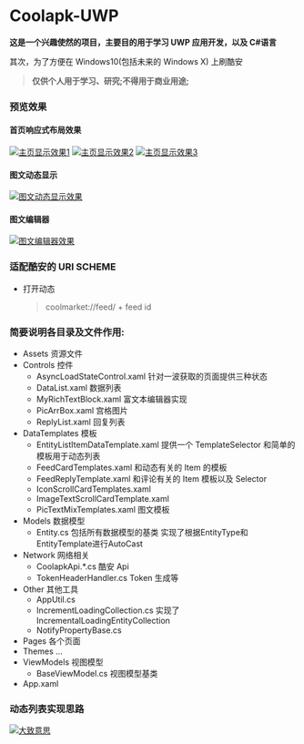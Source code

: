 # Coolapk-UWP

**这是一个兴趣使然的项目，主要目的用于学习 UWP 应用开发，以及 C#语言**

其次，为了方便在 Windows10(包括未来的 Windows X) 上刷酷安

> **仅供个人用于学习、研究;不得用于商业用途;**

### 预览效果

#### 首页响应式布局效果

[![主页显示效果1](https://z3.ax1x.com/2021/04/13/cylYef.png)](https://imgtu.com/i/cylYef)
[![主页显示效果2](https://z3.ax1x.com/2021/04/13/cyltw8.md.png)](https://imgtu.com/i/cyltw8)
[![主页显示效果3](https://z3.ax1x.com/2021/04/13/cylNTS.md.png)](https://imgtu.com/i/cylNTS)

#### 图文动态显示

[![图文动态显示效果](https://z3.ax1x.com/2021/04/13/cyQax1.md.png)](https://imgtu.com/i/cyQax1)

#### 图文编辑器

[![图文编辑器效果](https://z3.ax1x.com/2021/04/13/cyQ2RA.md.png)](https://imgtu.com/i/cyQ2RA)

### 适配酷安的 URI SCHEME

- 打开动态
  > coolmarket://feed/ + feed id

### 简要说明各目录及文件作用:

- Assets 资源文件
- Controls 控件
  - AsyncLoadStateControl.xaml 针对一波获取的页面提供三种状态
  - DataList.xaml 数据列表
  - MyRichTextBlock.xaml 富文本编辑器实现
  - PicArrBox.xaml 宫格图片
  - ReplyList.xaml 回复列表
- DataTemplates 模板
  - EntityListItemDataTemplate.xaml 提供一个 TemplateSelector 和简单的模板用于动态列表
  - FeedCardTemplates.xaml 和动态有关的 Item 的模板
  - FeedReplyTemplate.xaml 和评论有关的 Item 模板以及 Selector
  - IconScrollCardTemplates.xaml
  - ImageTextScrollCardTemplate.xaml
  - PicTextMixTemplates.xaml 图文模板
- Models 数据模型
  - Entity.cs 包括所有数据模型的基类 实现了根据EntityType和EntityTemplate进行AutoCast
- Network 网络相关
  - CoolapkApi.\*.cs 酷安 Api
  - TokenHeaderHandler.cs Token 生成等
- Other 其他工具
  - AppUtil.cs
  - IncrementLoadingCollection.cs 实现了IncrementalLoadingEntityCollection
  - NotifyPropertyBase.cs
- Pages 各个页面
- Themes ...
- ViewModels 视图模型
  - BaseViewModel.cs 视图模型基类
- App.xaml


### 动态列表实现思路

[![大致意思](https://z3.ax1x.com/2021/04/14/cyb6Rx.md.png)](https://imgtu.com/i/cyb6Rx)

